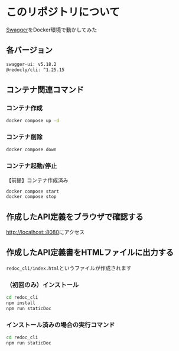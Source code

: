 # このリポジトリについて
[Swagger](https://swagger.io/)をDocker環境で動かしてみた

## 各バージョン

```sh
swagger-ui: v5.18.2
@redocly/cli: ^1.25.15
```

## コンテナ関連コマンド
### コンテナ作成

```sh
docker compose up -d
```

### コンテナ削除

```sh
docker compose down
```

### コンテナ起動/停止

【前提】コンテナ作成済み

```sh
docker compose start
docker compose stop
```


## 作成したAPI定義をブラウザで確認する

[http://localhost::8080](http://localhost:8080)にアクセス

## 作成したAPI定義書をHTMLファイルに出力する

`redoc_cli/index.html`というファイルが作成されます

### （初回のみ）インストール

```sh
cd redoc_cli
npm install
npm run staticDoc
```

### インストール済みの場合の実行コマンド

```sh
cd redoc_cli
npm run staticDoc
```